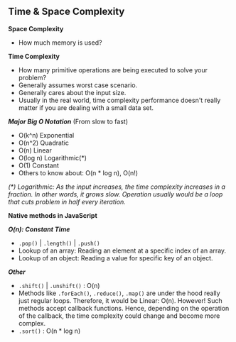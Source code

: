 ## Time & Space Complexity

**Space Complexity**
- How much memory is used?

**Time Complexity**
- How many primitive operations are being executed to solve your problem?
- Generally assumes worst case scenario.
- Generally cares about the input size.
- Usually in the real world, time complexity performance doesn't really matter if you are dealing with a small data set.

***Major Big O Notation***
(From slow to fast)
- O(k^n)   Exponential
- O(n^2)   Quadratic
- O(n)     Linear
- O(log n) Logarithmic(*)
- O(1)     Constant
- Others to know about: O(n * log n), O(n!)

_(*) Logarithmic: As the input increases, the time complexity increases in a fraction. In other words, it grows slow. Operation usually would be a loop that cuts problem in half every iteration._

**Native methods in JavaScript**

***O(n): Constant Time***
- `.pop()` | `.length()` | `.push()` 
- Lookup of an array: Reading an element at a specific index of an array. 
- Lookup of an object: Reading a value for specific key of an object.

***Other***
- `.shift()` | `.unshift()` : O(n)
- Methods like `.forEach()`, `.reduce()`, `.map()` are under the hood really just regular loops. Therefore, it would be Linear: O(n). However! Such methods accept callback functions. Hence, depending on the operation of the callback, the time complexity could change and become more complex.
- `.sort()` : O(n * log n)

